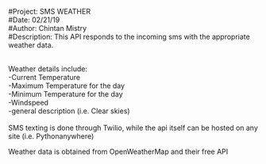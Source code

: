 #Project: SMS WEATHER <br />
#Date: 02/21/19 <br />
#Author: Chintan Mistry <br />
#Description: This API responds to the incoming sms with the appropriate weather data.<br />

<br /> 
Weather details include:<br /> 
-Current Temperature<br />
-Maximum Temperature for the day  <br />
-Minimum Temperature for the day <br />
-Windspeed <br /> 
-general description (i.e. Clear skies) <br />
<br />
SMS texting is done through Twilio, while the api itself can be hosted on any site (i.e. Pythonanywhere)<br />

Weather data is obtained from OpenWeatherMap and their free API <br />
